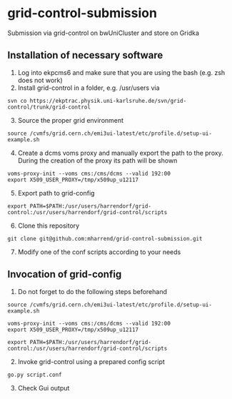 # grid-control-submission
Submission via grid-control on bwUniCluster and store on Gridka

## Installation of necessary software
1. Log into ekpcms6 and make sure that you are using the bash (e.g. zsh does not work)
2. Install grid-control in a folder, e.g. /usr/users via
  ```
svn co https://ekptrac.physik.uni-karlsruhe.de/svn/grid-control/trunk/grid-control
  ```
3. Source the proper grid environment 
  ```
source /cvmfs/grid.cern.ch/emi3ui-latest/etc/profile.d/setup-ui-example.sh
  ```
4. Create a dcms voms proxy and manually export the path to the proxy. During the creation of the proxy its path will be shown
```
voms-proxy-init --voms cms:/cms/dcms --valid 192:00
export X509_USER_PROXY=/tmp/x509up_u12117
```
5. Export path to grid-config
```
export PATH=$PATH:/usr/users/harrendorf/grid-control:/usr/users/harrendorf/grid-control/scripts
```
6. Clone this repository
```
git clone git@github.com:mharrend/grid-control-submission.git
```
7. Modify one of the conf scripts according to your needs

## Invocation of grid-config
1. Do not forget to do the following steps beforehand
```
source /cvmfs/grid.cern.ch/emi3ui-latest/etc/profile.d/setup-ui-example.sh

voms-proxy-init --voms cms:/cms/dcms --valid 192:00
export X509_USER_PROXY=/tmp/x509up_u12117

export PATH=$PATH:/usr/users/harrendorf/grid-control:/usr/users/harrendorf/grid-control/scripts
```
2. Invoke grid-control using a prepared config script
```
go.py script.conf
```
3. Check Gui output




